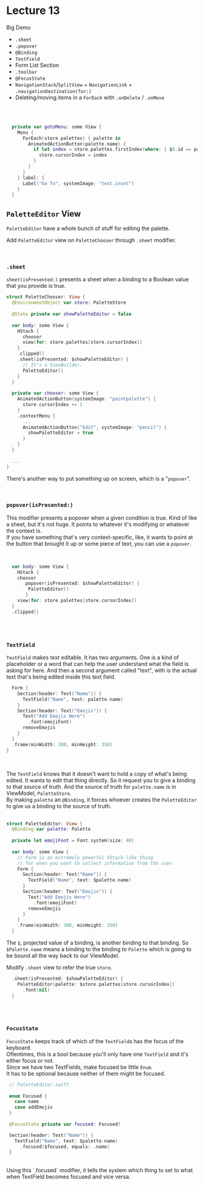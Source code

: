 #  Lecture 13

Big Demo
  + ```.sheet```
  + ```.popover```
  + ```@Binding```
  + ```TextField```
  + Form List Section
  + ```.toolbar```
  + ```@FocusState```
  + ```NavigationStack```/```SplitView``` + ```NavigationLink``` + ```.navigationDestination(for:)```
  + Deleting/moving items in a ```ForEach``` with ```.onDelete``` / ```.onMove```

<br/><br/>

```swift
  private var gotoMenu: some View {
    Menu {
      ForEach(store.palettes) { palette in
        AnimatedActionButton(palette.name) {
          if let index = store.palettes.firstIndex(where: { $0.id == palette.id }) {
            store.cursorIndex = index
          }
        }
      }
    } label: {
      Label("Go To", systemImage: "text.inset")
    }
  }
```


## ```PaletteEditor``` View
```PaletteEditor``` have a whole bunch of stuff for editing the palette.<br/>



Add ```PaletteEditor``` view on ```PaletteChooser``` through ```.sheet``` modifier.

<br/>

### `.sheet`

```sheet(isPresented:)``` presents a sheet when a binding to a Boolean value that you provide is true.

```swift
struct PaletteChooser: View {
  @EnvironmentObject var store: PaletteStore
  
  @State private var showPaletteEditor = false
  
  var body: some View {
    HStack {
      chooser
      view(for: store.palettes[store.cursorIndex])
    }
    .clipped()
    .sheet(isPresented: $showPaletteEditor) {
      // It's a ViewBuilder.
      PaletteEditor()
    }
  }
  
  private var chooser: some View {
    AnimatedActionButton(systemImage: "paintpalette") {
      store.cursorIndex += 1
    }
    .contextMenu {
      ...
      AnimatedActionButton("Edit", systemImage: "pencil") {
        showPaletteEditor = true
      }
    }
  }
  
  ...
}
```

There's another way to put something up on screen, which is a "```popover```".

<br/>

### ```popover(isPresented:)```
This modifier presents a popover when a given condition is true.
Kind of like a sheet, but it's not huge. It points to whatever it's modifying or whatever the context is.
<br/>
If you have something that's very context-specific, like, it wants to point at the button that brought it up or some piece of text, you can use a ```popover```.

<br/>

```swift
  var body: some View {
    HStack {
    chooser
      .popover(isPresented: $showPaletteEditor) {
        PaletteEditor()
       }
    view(for: store.palettes[store.cursorIndex])
  }
  .clipped()
```

<br/>

<br/>

### `TextField`


```TextField``` makes text editable. It has two arguments.
One is a kind of placeholder or a word that can help the user understand what the field is asking for here.
And then a second argument called "text", with is the actual text that's being edited inside this text field.
<br/>

```swift
  Form {
    Section(header: Text("Name")) {
      TextField("Name", text: palette.name)
    }
    Section(header: Text("Emojis")) {
      Text("Add Emojis Here")
        .font(emojiFont)
      removeEmojis
    }
  }
  .frame(minWidth: 300, minHeight: 350)
}
```
<br/>

The `TextField` knows that it doesn't want to hold a copy of what's being edited. It wants to edit that thing directly.
So it request you to give a binding to that source of truth. And the source of truth for `palette.name` is in ViewModel, `PaletteStore`.<br/>
By making `palette` an `@Binding`, it forces whoever creates the `PaletteEditor` to give us a binding to the source of truth.
<br/><br/>

```swift
struct PaletteEditor: View {
  @Binding var palette: Palette
  
  private let emojiFont = Font.system(size: 40)
  
  var body: some View {
    // Form is an extremely powerful VStack-like thing
    // for when you want to collect information from the user.
    Form {
      Section(header: Text("Name")) {
        TextField("Name", text: $palette.name)
      }
      Section(header: Text("Emojis")) {
        Text("Add Emojis Here")
          .font(emojiFont)
        removeEmojis
      }
    }
    .frame(minWidth: 300, minHeight: 350)
  }
```

The `$`, projected value of a binding, is another binding to that binding. So `$Palette.name` means a binding to the binding to `Palette` which is going to be bound all the way back to our ViewModel.
<br/>

Modify `.sheet` view to refer the true `store`.

```swift
  .sheet(isPresented: $showPaletteEditor) {
    PaletteEditor(palette: $store.palettes[store.cursorIndex])
      .font(nil)
  }
```

<br/>
<br/>

### `FocusState`

`FocusState` keeps track of which of the `TextField`s has the focus of the keyboard.<br/>
Oftentimes, this is a bool because you'll only have one `TextField` and it's either focus or not.<br/>
Since we have two TextFields, make focused be little `Enum`.<br/>
It has to be optional because neither of them might be focused.<br/>

```swift
 // PaletteEditor.swift
 
 enum Focused {
   case name
   case addEmojis
 }
 
 @FocusState private var focused: Focused?

 Section(header: Text("Name")) {
   TextField("Name", text: $palette.name)
     .focused($focused, equals: .name)
 }
```

<br/>
Using this `.focused` modifier, it tells the system which thing to set to what when TextField becomes focused and vice versa.
